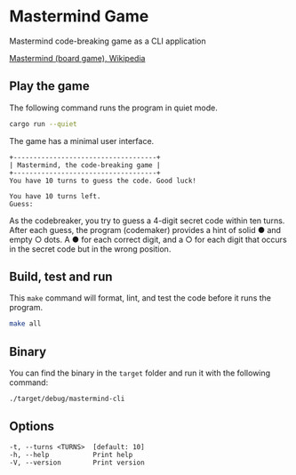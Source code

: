 # Mastermind Game
Mastermind code-breaking game as a CLI application

[Mastermind (board game), Wikipedia](https://en.wikipedia.org/wiki/Mastermind_(board_game))

## Play the game
The following command runs the program in quiet mode.
```bash
cargo run --quiet
```

The game has a minimal user interface.
```
+------------------------------------+
| Mastermind, the code-breaking game |
+------------------------------------+
You have 10 turns to guess the code. Good luck!

You have 10 turns left.
Guess:
```

As the codebreaker, you try to guess a 4-digit secret code within ten turns. After each guess, the program (codemaker) provides a hint of solid ● and empty ○ dots. A ● for each correct digit, and a ○ for each digit that occurs in the secret code but in the wrong position.

## Build, test and run
This `make` command will format, lint, and test the code before it runs the program.
```bash
make all
```

## Binary
You can find the binary in the `target` folder and run it with the following command:
```bash
./target/debug/mastermind-cli
```

## Options
```
-t, --turns <TURNS>  [default: 10]
-h, --help           Print help
-V, --version        Print version
```
